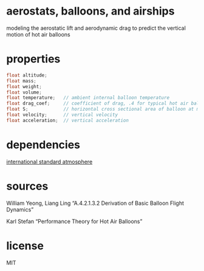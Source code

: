 # aerostats, balloons, and airships

modeling the aerostatic lift and aerodynamic drag to predict the vertical motion of hot air balloons

# properties

```c
float altitude;
float mass;
float weight;
float volume;
float temperature;   // ambient internal balloon temperature
float drag_coef;     // coefficient of drag, .4 for typical hot air balloon
float S;             // horizontal cross sectional area of balloon at maximum diameter
float velocity;      // vertical velocity
float acceleration;  // vertical acceleration
```

# dependencies

[international standard atmosphere](https://github.com/PacificSpaceflight/ISA)

# sources

William Yeong, Liang Ling “A.4.2.1.3.2 Derivation of Basic Balloon Flight Dynamics”

Karl Stefan “Performance Theory for Hot Air Balloons”

# license

MIT
